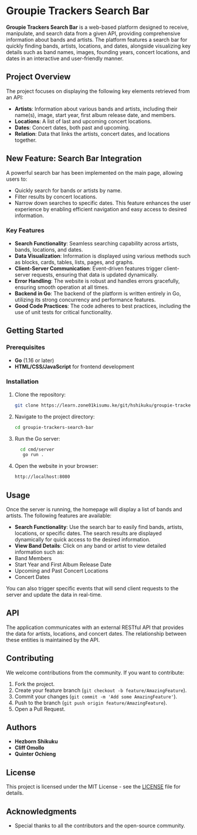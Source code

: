 # Groupie Trackers Search Bar

**Groupie Trackers Search Bar** is a web-based platform designed to receive, manipulate, and search data from a given API, providing comprehensive information about bands and artists. The platform features a search bar for quickly finding bands, artists, locations, and dates, alongside visualizing key details such as band names, images, founding years, concert locations, and dates in an interactive and user-friendly manner.
## Project Overview

The project focuses on displaying the following key elements retrieved from an API:

- **Artists**: Information about various bands and artists, including their name(s), image, start year, first album release date, and members.
- **Locations**: A list of last and upcoming concert locations.
- **Dates**: Concert dates, both past and upcoming.
- **Relation**: Data that links the artists, concert dates, and locations together.

## New Feature: Search Bar Integration
A powerful search bar has been implemented on the main page, allowing users to:
- Quickly search for bands or artists by name.
- Filter results by concert locations.
- Narrow down searches to specific dates.
This feature enhances the user experience by enabling efficient navigation and easy access to desired information.

### Key Features
- **Search Functionality**: Seamless searching capability across artists, bands, locations, and dates.
- **Data Visualization**: Information is displayed using various methods such as blocks, cards, tables, lists, pages, and graphs.
- **Client-Server Communication**: Event-driven features trigger client-server requests, ensuring that data is updated dynamically.
- **Error Handling**: The website is robust and handles errors gracefully, ensuring smooth operation at all times.
- **Backend in Go**: The backend of the platform is written entirely in Go, utilizing its strong concurrency and performance features.
- **Good Code Practices**: The code adheres to best practices, including the use of unit tests for critical functionality.

## Getting Started

### Prerequisites

- **Go** (1.16 or later)
- **HTML/CSS/JavaScript** for frontend development

### Installation

1. Clone the repository:

   ```bash
   git clone https://learn.zone01kisumu.ke/git/hshikuku/groupie-tracker-search-bar.git
   ```

2. Navigate to the project directory:

   ```bash
   cd groupie-trackers-search-bar
   ```

3. Run the Go server:

   ```bash
     cd cmd/server
      go run .
   ```

4. Open the website in your browser:

   ```bash
   http://localhost:8080
   ```

## Usage

Once the server is running, the homepage will display a list of bands and artists. The following features are available:
- **Search Functionality**: Use the search bar to easily find bands, artists, locations, or specific dates. The search results are displayed dynamically for quick access to the desired information.
- **View Band Details**: Click on any band or artist to view detailed information such as:
- Band Members
- Start Year and First Album Release Date
- Upcoming and Past Concert Locations
- Concert Dates

You can also trigger specific events that will send client requests to the server and update the data in real-time.

## API

The application communicates with an external RESTful API that provides the data for artists, locations, and concert dates. The relationship between these entities is maintained by the API.

## Contributing

We welcome contributions from the community. If you want to contribute:

1. Fork the project.
2. Create your feature branch (`git checkout -b feature/AmazingFeature`).
3. Commit your changes (`git commit -m 'Add some AmazingFeature'`).
4. Push to the branch (`git push origin feature/AmazingFeature`).
5. Open a Pull Request.

## Authors

- **Hezborn Shikuku** 
- **Cliff Omollo** 
- **Quinter Ochieng** 

## License

This project is licensed under the MIT License - see the [LICENSE](LICENSE) file for details.

## Acknowledgments

- Special thanks to all the contributors and the open-source community.
```
